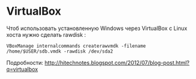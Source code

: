 ---
---

# VirtualBox

Чтоб использовать установленную Windows через VirtualBox с Linux хоста нужно сделать rawdisk :


```
VBoxManage internalcommands createrawvmdk -filename /home/$USER/sdb.vmdk -rawdisk /dev/sda2
```

Подробности: http://hitechnotes.blogspot.com/2012/07/blog-post.html?q=virtualbox
